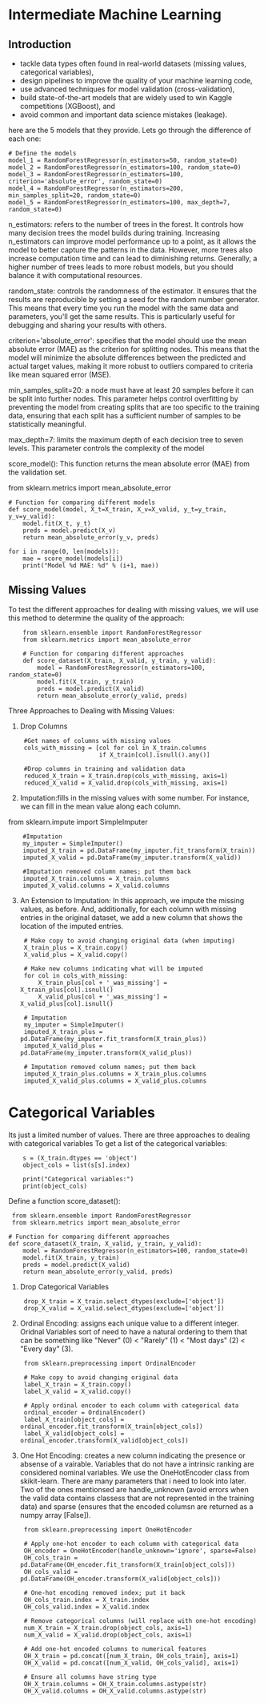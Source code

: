 # Intermediate Machine Learning

## Introduction
- tackle data types often found in real-world datasets (missing values, categorical variables),
- design pipelines to improve the quality of your machine learning code,
- use advanced techniques for model validation (cross-validation),
- build state-of-the-art models that are widely used to win Kaggle competitions (XGBoost), and
- avoid common and important data science mistakes (leakage).

here are the 5 models that they provide. Lets go through the difference of each one:
    
    # Define the models
    model_1 = RandomForestRegressor(n_estimators=50, random_state=0)
    model_2 = RandomForestRegressor(n_estimators=100, random_state=0)
    model_3 = RandomForestRegressor(n_estimators=100, criterion='absolute_error', random_state=0)
    model_4 = RandomForestRegressor(n_estimators=200, min_samples_split=20, random_state=0)
    model_5 = RandomForestRegressor(n_estimators=100, max_depth=7, random_state=0)

n_estimators: refers to the number of trees in the forest. It controls how many decision trees
the model builds during training. Increasing n_estimators can improve model performance up to a point,
as it allows the model to better capture the patterns in the data. However, more trees also increase
computation time and can lead to diminishing returns. Generally, a higher number of trees leads to
more robust models, but you should balance it with computational resources.

random_state: controls the randomness of the estimator. It ensures that the results are reproducible
by setting a seed for the random number generator. This means that every time you run the model with
the same data and parameters, you'll get the same results. This is particularly useful for debugging
and sharing your results with others.

criterion='absolute_error': specifies that the model should use the mean absolute error (MAE) as the
criterion for splitting nodes. This means that the model will minimize the absolute differences between
the predicted and actual target values, making it more robust to outliers compared to criteria like mean
squared error (MSE).

min_samples_split=20: a node must have at least 20 samples before it can be split into further nodes.
This parameter helps control overfitting by preventing the model from creating splits that are too 
specific to the training data, ensuring that each split has a sufficient number of samples to be 
statistically meaningful.

max_depth=7: limits the maximum depth of each decision tree to seven levels. This parameter controls
the complexity of the model

score_model(): This function returns the mean absolute error (MAE) from the validation set.

from sklearn.metrics import mean_absolute_error

    # Function for comparing different models
    def score_model(model, X_t=X_train, X_v=X_valid, y_t=y_train, y_v=y_valid):
        model.fit(X_t, y_t)
        preds = model.predict(X_v)
        return mean_absolute_error(y_v, preds)
    
    for i in range(0, len(models)):
        mae = score_model(models[i])
        print("Model %d MAE: %d" % (i+1, mae))


## Missing Values
To test the different approaches for dealing with missing values, we will use this method to determine the quality of the approach:

        from sklearn.ensemble import RandomForestRegressor
        from sklearn.metrics import mean_absolute_error
        
        # Function for comparing different approaches
        def score_dataset(X_train, X_valid, y_train, y_valid):
            model = RandomForestRegressor(n_estimators=100, random_state=0)
            model.fit(X_train, y_train)
            preds = model.predict(X_valid)
            return mean_absolute_error(y_valid, preds)
Three Approaches to Dealing with Missing Values:
1. Drop Columns

        #Get names of columns with missing values
        cols_with_missing = [col for col in X_train.columns
                             if X_train[col].isnull().any()]
        
        #Drop columns in training and validation data
        reduced_X_train = X_train.drop(cols_with_missing, axis=1)
        reduced_X_valid = X_valid.drop(cols_with_missing, axis=1)

2. Imputation:fills in the missing values with some number. For instance, we can fill in the mean value along each column.

from sklearn.impute import SimpleImputer

        #Imputation
        my_imputer = SimpleImputer()
        imputed_X_train = pd.DataFrame(my_imputer.fit_transform(X_train))
        imputed_X_valid = pd.DataFrame(my_imputer.transform(X_valid))
        
        #Imputation removed column names; put them back
        imputed_X_train.columns = X_train.columns
        imputed_X_valid.columns = X_valid.columns
3. An Extension to Imputation: In this approach, we impute the missing values, as before. And, additionally, for each column with missing entries in the original dataset, we add a new column that shows the location of the imputed entries.

        # Make copy to avoid changing original data (when imputing)
        X_train_plus = X_train.copy()
        X_valid_plus = X_valid.copy()
        
        # Make new columns indicating what will be imputed
        for col in cols_with_missing:
            X_train_plus[col + '_was_missing'] = X_train_plus[col].isnull()
            X_valid_plus[col + '_was_missing'] = X_valid_plus[col].isnull()
        
        # Imputation
        my_imputer = SimpleImputer()
        imputed_X_train_plus = pd.DataFrame(my_imputer.fit_transform(X_train_plus))
        imputed_X_valid_plus = pd.DataFrame(my_imputer.transform(X_valid_plus))
        
        # Imputation removed column names; put them back
        imputed_X_train_plus.columns = X_train_plus.columns
        imputed_X_valid_plus.columns = X_valid_plus.columns


# Categorical Variables

Its just a limited number of values. There are three approaches to dealing with categorical variables
To get a list of the categorical variables:

        s = (X_train.dtypes == 'object')
        object_cols = list(s[s].index)
        
        print("Categorical variables:")
        print(object_cols)

 Define a function score_dataset():

     from sklearn.ensemble import RandomForestRegressor
     from sklearn.metrics import mean_absolute_error
    
    # Function for comparing different approaches
    def score_dataset(X_train, X_valid, y_train, y_valid):
        model = RandomForestRegressor(n_estimators=100, random_state=0)
        model.fit(X_train, y_train)
        preds = model.predict(X_valid)
        return mean_absolute_error(y_valid, preds)




    
1. Drop Categorical Variables

        drop_X_train = X_train.select_dtypes(exclude=['object'])
        drop_X_valid = X_valid.select_dtypes(exclude=['object'])
2. Ordinal Encoding: assigns each unique value to a different integer. Oridnal Variables sort of need to have a natural ordering to them that can be something like "Never" (0) < "Rarely" (1) < "Most days" (2) < "Every day" (3).

        from sklearn.preprocessing import OrdinalEncoder
        
        # Make copy to avoid changing original data 
        label_X_train = X_train.copy()
        label_X_valid = X_valid.copy()
        
        # Apply ordinal encoder to each column with categorical data
        ordinal_encoder = OrdinalEncoder()
        label_X_train[object_cols] = ordinal_encoder.fit_transform(X_train[object_cols])
        label_X_valid[object_cols] = ordinal_encoder.transform(X_valid[object_cols])

3. One Hot Encoding: creates a new column indicating the presence or absense of a vairable. Variables that do not have a intrinsic ranking are considered nominal variables. We use the OneHotEncoder class from skikit-learn. There are many parameters that i need to look into later. Two of the ones mentionsed are handle_unknown (avoid errors when the valid data contains classess that are not represented in the training data) and sparse (ensures that the encoded columsn are returned as a numpy array [False]).

        from sklearn.preprocessing import OneHotEncoder
        
        # Apply one-hot encoder to each column with categorical data
        OH_encoder = OneHotEncoder(handle_unknown='ignore', sparse=False)
        OH_cols_train = pd.DataFrame(OH_encoder.fit_transform(X_train[object_cols]))
        OH_cols_valid = pd.DataFrame(OH_encoder.transform(X_valid[object_cols]))
        
        # One-hot encoding removed index; put it back
        OH_cols_train.index = X_train.index
        OH_cols_valid.index = X_valid.index
        
        # Remove categorical columns (will replace with one-hot encoding)
        num_X_train = X_train.drop(object_cols, axis=1)
        num_X_valid = X_valid.drop(object_cols, axis=1)
        
        # Add one-hot encoded columns to numerical features
        OH_X_train = pd.concat([num_X_train, OH_cols_train], axis=1)
        OH_X_valid = pd.concat([num_X_valid, OH_cols_valid], axis=1)
        
        # Ensure all columns have string type
        OH_X_train.columns = OH_X_train.columns.astype(str)
        OH_X_valid.columns = OH_X_valid.columns.astype(str)




